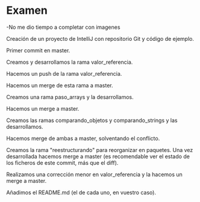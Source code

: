 # Examen
-No me dio tiempo a completar con imagenes

Creación de un proyecto de IntelliJ con repositorio Git y código de ejemplo.

Primer commit en master.

Creamos y desarrollamos la rama valor_referencia.

Hacemos un push de la rama valor_referencia.

Hacemos un merge de esta rama a master.

Creamos una rama paso_arrays y la desarrollamos.

Hacemos un merge a master.

Creamos las ramas comparando_objetos y comparando_strings y las desarrollamos.

Hacemos merge de ambas a master, solventando el conflicto.

Creamos la rama "reestructurando" para reorganizar en paquetes. Una vez desarrollada hacemos merge a master (es recomendable ver el estado de los ficheros de este commit, más que el diff).

Realizamos una corrección menor en valor_referencia y la hacemos un merge a master.

Añadimos el README.md (el de cada uno, en vuestro caso).
